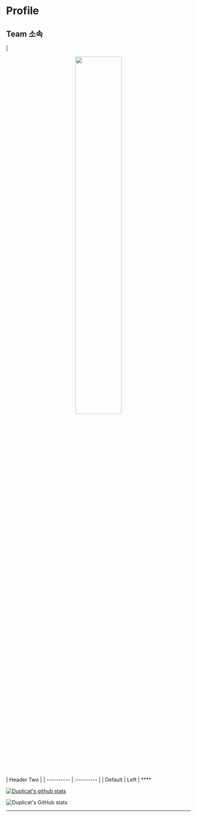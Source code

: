 # Profile

## Team 소속

| <p align="center">
 <img width="50%" src="https://user-images.githubusercontent.com/6614912/148776373-4e4d769f-603f-4cbf-8257-616502fead31.png"/>
</p> | Header Two | 
| ---------- | :--------- | 
| Default    | Left       | 
****
 
 [![Duplicat's github stats](https://github-readme-stats.vercel.app/api?username=dskim9752)](https://github.com/anuraghazra/github-readme-stats)
 
 
 
 ![Duplicat's GitHub stats](https://github-readme-stats.vercel.app/api?username=dskim9752&show_icons=true&theme=radical)
 
****

